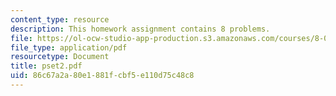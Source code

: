 ```yaml
---
content_type: resource
description: This homework assignment contains 8 problems.
file: https://ol-ocw-studio-app-production.s3.amazonaws.com/courses/8-022-physics-ii-electricity-and-magnetism-fall-2004/86c67a2a80e1881fcbf5e110d75c48c8_pset2.pdf
file_type: application/pdf
resourcetype: Document
title: pset2.pdf
uid: 86c67a2a-80e1-881f-cbf5-e110d75c48c8
---
```

